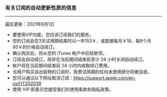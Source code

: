 
### 有关订阅的自动更新性质的信息
___
最后更新：2021年8月1日

+ 要使用VIP功能，您应该订阅我们的服务。
+ 您的订阅会在3天试用期结束时以一年153￥，或直接每月￥18、每6个月80￥的价格自动续订。
+ 确认购买后，将从您的 iTunes 帐户中扣除款项。
+ 订阅会自动续订，除非在当前期间结束前至少 24 小时关闭自动续订。
+ 帐户将在当前期间结束前 24 小时内收取续订费用。
+ 当用户购买该出版物的订阅时，免费试用期的任何未使用部分将被没收。
+ 您可以通过以下网址取消订阅：https://support.apple.com/en-us/HT202039
+ 使用 VIP 即表示您接受我们的使用条款和隐私政策。

